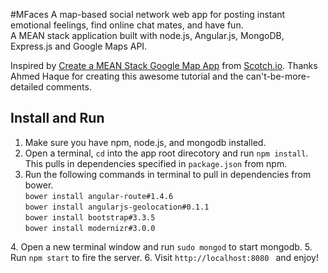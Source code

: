 #MFaces
A map-based social network web app for posting instant emotional feelings, find online chat mates, and have fun.   
A MEAN stack application built with node.js, Angular.js, MongoDB, Express.js and Google Maps API.   
<p>Inspired by <a href="https://scotch.io/tutorials/making-mean-apps-with-google-maps-part-i">Create a MEAN Stack Google Map App</a> from <a href="https://scotch.io/">Scotch.io</a>. Thanks Ahmed Haque for creating this awesome tutorial and the can't-be-more-detailed comments.</p>

## Install and Run
1. Make sure you have npm, node.js, and mongodb installed.
2. Open a terminal, <code>cd</code> into the app root direcotory and run <code>npm install</code>. This pulls in dependencies specified in <code>package.json</code> from npm.
3. Run the following commands in terminal to pull in dependencies from bower.   
<code>bower install angular-route#1.4.6</code>   
<code>bower install angularjs-geolocation#0.1.1</code>   
<code>bower install bootstrap#3.3.5</code>   
<code>bower install modernizr#3.0.0</code>   
</code>
4. Open a new terminal window and run <code>sudo mongod</code> to start mongodb.
5. Run <code>npm start</code> to fire the server.
6. Visit <code>http://localhost:8080 </code> and enjoy!  


